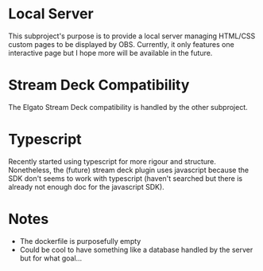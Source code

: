 # Local Server

This subproject's purpose is to provide a local server managing HTML/CSS custom pages to be displayed by OBS.
Currently, it only features one interactive page but I hope more will be available in the future.

# Stream Deck Compatibility

The Elgato Stream Deck compatibility is handled by the other subproject. 

# Typescript

Recently started using typescript for more rigour and structure. Nonetheless, the (future) stream deck plugin uses javascript because the SDK don't seems to work with typescript (haven't searched but there is already not enough doc for the javascript SDK).

# Notes

- The dockerfile is purposefully empty
- Could be cool to have something like a database handled by the server but for what goal...
